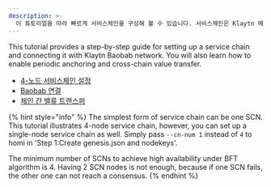 ```yaml
---
description: >-
  이 튜토리얼을 따라 빠르게 서비스체인을 구성해 볼 수 있습니다. 서비스체인은 Klaytn 메인체인에 연결된 독립된 블록체인입니다.
---
```


This tutorial provides a step-by-step guide for setting up a service chain and connecting it with Klaytn Baobab network. You will also learn how to enable periodic anchoring and cross-chain value transfer.
- [4-노드 서비스체인 설정](./4nodes-setup-guide.md)
- [Baobab 연결](./en-scn-connection.md)
- [체인 간 밸류 트랜스퍼](value-transfer.md)

{% hint style="info" %}
The simplest form of service chain can be one SCN. This tutorial illustrates 4-node service chain, however, you can set up a single-node service chain as well. Simply pass `--cn-num 1` instead of `4` to homi in 'Step 1:Create genesis.json and nodekeys'.

The minimum number of SCNs to achieve high availability under BFT algorithm is 4. Having 2 SCN nodes is not enough, because if one SCN fails, the other one can not reach a consensus.
{% endhint %}
